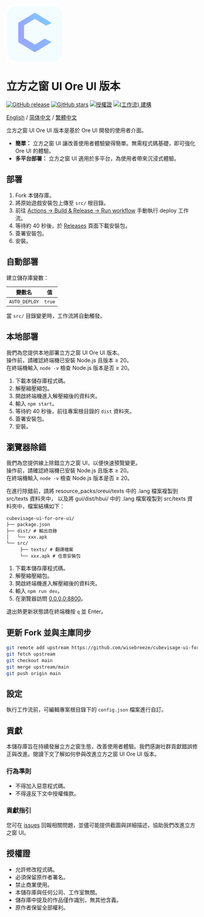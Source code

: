 <div align="left">
  <img src="https://raw.githubusercontent.com/wisebreeze/cubevisage-ui-for-ore-ui/main/src/sources/pack_icon.png" width="150" alt="CubeVisage Icon">
</div>

# 立方之窗 UI Ore UI 版本

[![GitHub release](https://img.shields.io/github/v/release/wisebreeze/cubevisage-ui-for-ore-ui?style=flat-square)](https://github.com/wisebreeze/cubevisage-ui-for-ore-ui/releases)
[![GitHub stars](https://img.shields.io/github/stars/wisebreeze/cubevisage-ui-for-ore-ui?style=flat-square)](https://github.com/wisebreeze/cubevisage-ui-for-ore-ui/stargazers)
[![授權證](https://img.shields.io/badge/授權證-自訂-green?style=flat-square)](LICENSE)
[![(工作流) 建構](https://github.com/wisebreeze/cubevisage-ui-for-ore-ui/actions/workflows/deploy.yml/badge.svg)](https://github.com/wisebreeze/cubevisage-ui-for-ore-ui/actions/workflows/deploy.yml)

[English](/README.md) / [简体中文](/README.zh_CN.md) / [繁體中文](/README.zh_TW.md)

立方之窗 UI Ore UI 版本是基於 Ore UI 開發的使用者介面。

* **簡單：** 立方之窗 UI 讓改善使用者體驗變得簡單。無需程式碼基礎，即可強化 Ore UI 的體驗。  
* **多平台部署：** 立方之窗 UI 適用於多平台，為使用者帶來沉浸式體驗。

## 部署

1. Fork 本儲存庫。  
2. 將原始遊戲安裝包上傳至 `src/` 根目錄。  
3. 前往 [Actions → Build & Release → Run workflow](https://github.com/wisebreeze/cubevisage-ui-for-ore-ui/actions/workflows/deploy.yml) 手動執行 deploy 工作流。  
4. 等待約 40 秒後，於 [Releases](https://github.com/wisebreeze/cubevisage-ui-for-ore-ui/releases) 頁面下載安裝包。  
5. 簽署安裝包。  
6. 安裝。

## 自動部署

建立儲存庫變數：

| 變數名 | 值 |
|---|---|
| `AUTO_DEPLOY` | `true` |

當 `src/` 目錄變更時，工作流將自動觸發。

## 本地部署

我們為您提供本地部署立方之窗 UI Ore UI 版本。  
操作前，請確認終端機已安裝 Node.js 且版本 ≥ 20。  
在終端機輸入 `node -v` 檢查 Node.js 版本是否 ≥ 20。

1. 下載本儲存庫程式碼。  
2. 解壓縮壓縮包。  
3. 開啟終端機進入解壓縮後的資料夾。  
4. 輸入 `npm start`。  
5. 等待約 40 秒後，前往專案根目錄的 `dist` 資料夾。  
6. 簽署安裝包。  
7. 安裝。

## 瀏覽器除錯

我們為您提供線上除錯立方之窗 UI，以便快速預覽變更。  
操作前，請確認終端機已安裝 Node.js 且版本 ≥ 20。  
在終端機輸入 `node -v` 檢查 Node.js 版本是否 ≥ 20。

在進行除錯前，請將 resource_packs/oreui/texts 中的 .lang 檔案複製到 src/texts 資料夾中，
以及將 gui/dist/hbui/ 中的 .lang 檔案複製到 src/texts 資料夾中，檔案結構如下：

```text
cubevisage-ui-for-ore-ui/
├── package.json
├── dist/ # 輸出目錄
│   └── xxx.apk
└── src/
     ├── texts/ # 翻譯檔案
     └── xxx.apk # 任意安裝包
```

1. 下載本儲存庫程式碼。  
2. 解壓縮壓縮包。  
3. 開啟終端機進入解壓縮後的資料夾。  
4. 輸入 `npm run dev`。  
5. 在瀏覽器訪問 [0.0.0.0:8800](http://0.0.0.0:8800)。  

退出熱更新狀態請在終端機按 `q` 並 Enter。

## 更新 Fork 並與主庫同步

```bash
git remote add upstream https://github.com/wisebreeze/cubevisage-ui-for-ore-ui.git
git fetch upstream
git checkout main
git merge upstream/main
git push origin main
```

## 設定

執行工作流前，可編輯專案根目錄下的 `config.json` 檔案進行自訂。

## 貢獻

本儲存庫旨在持續發展立方之窗生態，改善使用者體驗。我們感謝社群貢獻錯誤修正與改進。閱讀下文了解如何參與改進立方之窗 UI Ore UI 版本。

### 行為準則

- 不得加入惡意程式碼。  
- 不得違反下文中授權條款。

### 貢獻指引

您可在 [issues](https://github.com/wisebreeze/cubevisage-ui-for-ore-ui/issues) 回報相關問題，並儘可能提供截圖與詳細描述，協助我們改進立方之窗 UI。

## 授權證

- 允許修改程式碼。  
- 必須保留原作者署名。  
- 禁止商業使用。  
- 本儲存庫與任何公司、工作室無關。  
- 儲存庫中提及的作品僅作識別，無其他含義。  
- 原作者保留全部權利。